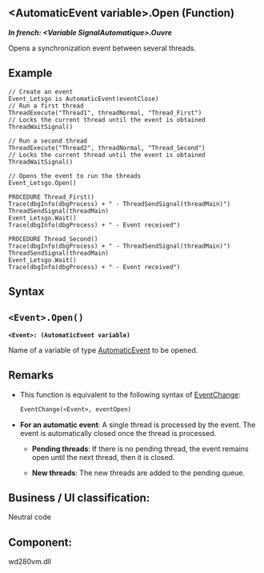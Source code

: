 


## &lt;AutomaticEvent variable&gt;.Open (Function)

***In french: &lt;Variable SignalAutomatique&gt;.Ouvre***



<a name="XUse"></a>
<a name="Use"></a>
<a name="description"></a>
Opens a synchronization event between several threads.


<a name="Example1"></a>
<a name="sample_code"></a>

## Example


```wl
// Create an event
Event_Letsgo is AutomaticEvent(eventClose)
// Run a first thread
ThreadExecute("Thread1", threadNormal, "Thread_First")
// Locks the current thread until the event is obtained
ThreadWaitSignal()

// Run a second thread
ThreadExecute("Thread2", threadNormal, "Thread_Second")
// Locks the current thread until the event is obtained
ThreadWaitSignal()

// Opens the event to run the threads
Event_Letsgo.Open()
```

```wl
PROCEDURE Thread_First()
Trace(dbgInfo(dbgProcess) + " - ThreadSendSignal(threadMain)")
ThreadSendSignal(threadMain)
Event_Letsgo.Wait()
Trace(dbgInfo(dbgProcess) + " - Event received")
```

```wl
PROCEDURE Thread_Second()
Trace(dbgInfo(dbgProcess) + " - ThreadSendSignal(threadMain)")
ThreadSendSignal(threadMain)
Event_Letsgo.Wait()
Trace(dbgInfo(dbgProcess) + " - Event received")
```

<a name="XSYNTAX"></a>

## Syntax
<a name="SYNTAX1"></a>

`<Event>.Open()`
---

**`<Event>: (AutomaticEvent variable)`**

Name of a variable of type [AutomaticEvent](../WDLang1/1000021270.md) to be opened.







<a name="NOTE0"></a>
<a name="NOTE0_1"></a>

## Remarks


- This function is equivalent to the following syntax of [EventChange](../WDLang1/3077017.md): 
	
	```txt
	EventChange(<Event>, eventOpen)
	```


- **For an automatic event**: A single thread is processed by the event. 
	The event is automatically closed once the thread is processed. 

	- **Pending threads**: If there is no pending thread, the event remains open until the next thread, then it is closed. 

	- **New threads**: The new threads are added to the pending queue.







<a name="XComponent"></a>

## Business / UI classification:
Neutral code
## Component:
wd280vm.dll
